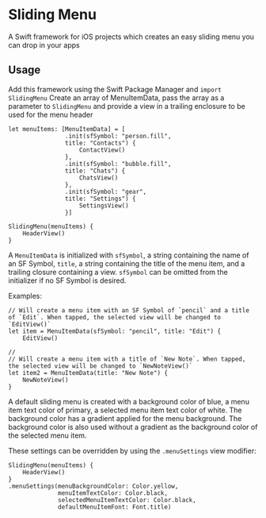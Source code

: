 # Sliding Menu
A Swift framework for iOS projects which creates an easy sliding menu you can drop in your apps

## Usage
Add this framework using the Swift Package Manager and `import SlidingMenu`
Create an array of MenuItemData, pass the array as a parameter to `SlidingMenu` and provide a view in a trailing enclosure to be used for the menu header
```
let menuItems: [MenuItemData] = [
                .init(sfSymbol: "person.fill",
                title: "Contacts") {
                    ContactView()
                },
                .init(sfSymbol: "bubble.fill",
                title: "Chats") {
                    ChatsView()
                },
                .init(sfSymbol: "gear",
                title: "Settings") {
                    SettingsView()
                }]

SlidingMenu(menuItems) {
    HeaderView()
}
```

A `MenuItemData` is initialized with `sfSymbol`, a string containing the name of an SF Symbol, `title`, a string containing the title of the menu item, and a trailing closure containing a view. `sfSymbol` can be omitted from the initializer if no SF Symbol is desired.

Examples:

```
// Will create a menu item with an SF Symbol of `pencil` and a title of `Edit`. When tapped, the selected view will be changed to `EditView()`
let item = MenuItemData(sfSymbol: "pencil", title: "Edit") {
    EditView()
    
// 
// Will create a menu item with a title of `New Note`. When tapped, the selected view will be changed to `NewNoteView()`
let item2 = MenuItemData(title: "New Note") {
    NewNoteView()
}
```

A default sliding menu is created with a background color of blue, a menu item text color of primary, a selected menu item text color of white. The background color has a gradient applied for the menu background. The background color is also used without a gradient as the background color of the selected menu item.

These settings can be overridden by using the `.menuSettings` view modifier:
```
SlidingMenu(menuItems) {
    HeaderView()
}
.menuSettings(menuBackgroundColor: Color.yellow,
              menuItemTextColor: Color.black,
              selectedMenuItemTextColor: Color.black,
              defaultMenuItemFont: Font.title)
```
